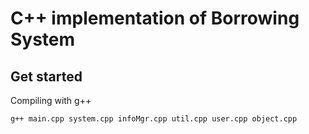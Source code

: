 # C++ implementation of Borrowing System

## Get started

Compiling with g++

```
g++ main.cpp system.cpp infoMgr.cpp util.cpp user.cpp object.cpp
```





